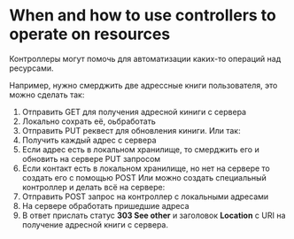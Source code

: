 # When and how to use controllers to operate on resources

Контроллеры могут помочь для автоматизации каких-то операций над ресурсами. 

Например, нужно смерджить две адрессные книги пользователя, это можно сделать так:
1. Отправить GET для получения адресной киниги с сервера
2. Локально сохрать её, оьбработать
3. Отправить PUT реквест для обновления киниги.
Или так:
1. Получить каждый адрес с сервера
2. Если адрес есть в локальном хранилище, то смерджить его и обновить на сервере PUT запросом
3. Если контакт есть в локальном хранилище, но нет на сервере то создать его с помощью POST
Или можно создать специальный контроллер и делать всё на сервере:
1. Отправить POST запрос на контроллер с локальными адресами
2. На сервере обработать пришедшие адреса
3. В ответ прислать статус **303 See other** и заголовок **Location** с URI на получение адресной книги с сервера.
